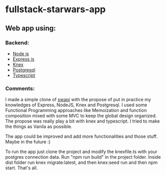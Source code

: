 # fullstack-starwars-app
## Web app using: 
### Backend: 
  * [Node js](https://nodejs.org/en/) 
  * [Express js](https://expressjs.com/) 
  * [Knex](http://knexjs.org/)
  * [Postgresql](https://www.postgresql.org/)
  * [Typescript](https://www.typescriptlang.org/)


### Comments:

 I made a simple clone of [swapi](https://swapi.co/api/) with the propose of put in practice my knowledges of Express, NodeJS, Knex and Postgresql. I used some Functional Programming approaches like Memoization and function composition mixed with some MVC to keep the global design organized. The propose was really play a bit with knex and typescript. I tried to make the things as Vanila as possible.  
 
 The app could be improved and add more functionalities and those stuff. Maybe in the future :)
 
 To run the app just clone the project and modify the knexfile.ts with your postgres connection data. 
 Run "npm run build" in the project folder. Inside dist folder run knex migrate:latest, and then knex:seed run and then npm start. That's all.
 
